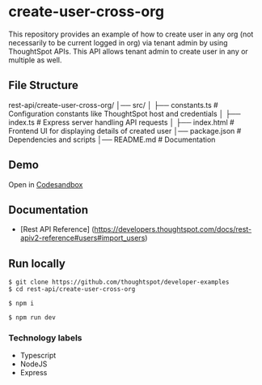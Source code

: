 # create-user-cross-org

This repository provides an example of how to create user in any org (not necessarily to be current logged in org) via tenant admin by using ThoughtSpot APIs. This API allows tenant admin to create user in any or multiple as well.

## File Structure
rest-api/create-user-cross-org/
│── src/
│   ├── constants.ts      # Configuration constants like ThoughtSpot host and credentials
│   ├── index.ts          # Express server handling API requests
│   ├── index.html        # Frontend UI for displaying details of created user
│── package.json          # Dependencies and scripts
│── README.md             # Documentation

## Demo

Open in [Codesandbox](https://githubbox.com/thoughtspot/developer-examples/tree/main/rest-api/create-user-cross-org)

## Documentation

- [Rest API Reference] (https://developers.thoughtspot.com/docs/rest-apiv2-reference#users#import_users)

## Run locally

```
$ git clone https://github.com/thoughtspot/developer-examples
$ cd rest-api/create-user-cross-org
```
```
$ npm i
```
```
$ npm run dev
```

### Technology labels

- Typescript
- NodeJS
- Express